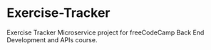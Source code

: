 # Exercise-Tracker
Exercise Tracker Microservice project for freeCodeCamp Back End Development and APIs course.
